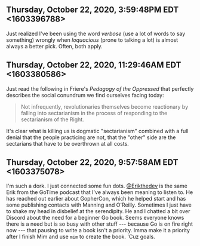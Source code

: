 ## Thursday, October 22, 2020, 3:59:48PM EDT <1603396788>

Just realized I've been using the word *verbose* (use a lot of words to
say something) wrongly when *loquacious* (prone to talking a lot) is
almost always a better pick. Often, both apply.

## Thursday, October 22, 2020, 11:29:46AM EDT <1603380586>

Just read the following in Friere's *Pedagogy of the Oppressed* that
perfectly describes the social conundrum we find ourselves facing today:

> Not infrequently, revolutionaries themselves become reactionary by
falling into sectarianism in the process of responding to the
sectarianism of the Right.

It's clear what is killing us is dogmatic "sectarianism" combined with a
full denial that the people practicing are not, that the "other" side
are the sectarians that have to be overthrown at all costs.

## Thursday, October 22, 2020, 9:57:58AM EDT <1603375078>

I'm such a dork. I just connected some fun dots. [\@Erikthedev](https://twitch.tv/Erikthedev) is the
same Erik from the GoTime podcast that I've always been meaning to
listen to. He has reached out earlier about GopherCon, which he helped
start and has some publishing contacts with Manning and O'Reilly.
Sometimes I just have to shake my head in disbelief at the serendipity.
He and I chatted a bit over Discord about the need for a beginner Go
book. Seems everyone knows there is a need but is so busy with other
stuff --- because Go is on fire right now --- that pausing to write a
book isn't a priority. Imma make it a priority after I finish Mim and
use `mim` to create the book. 'Cuz goals.


